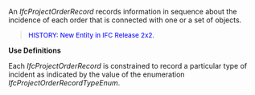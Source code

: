 ﻿An _IfcProjectOrderRecord_ records information in sequence about the incidence of each order that is connected with one or a set of objects.

> <font color="#0000FF" size="-1">HISTORY: New Entity in IFC
		Release 2x2.</font>

**Use Definitions**

Each _IfcProjectOrderRecord_ is constrained to record a particular type of incident as indicated by the value of the enumeration _IfcProjectOrderRecordTypeEnum_.